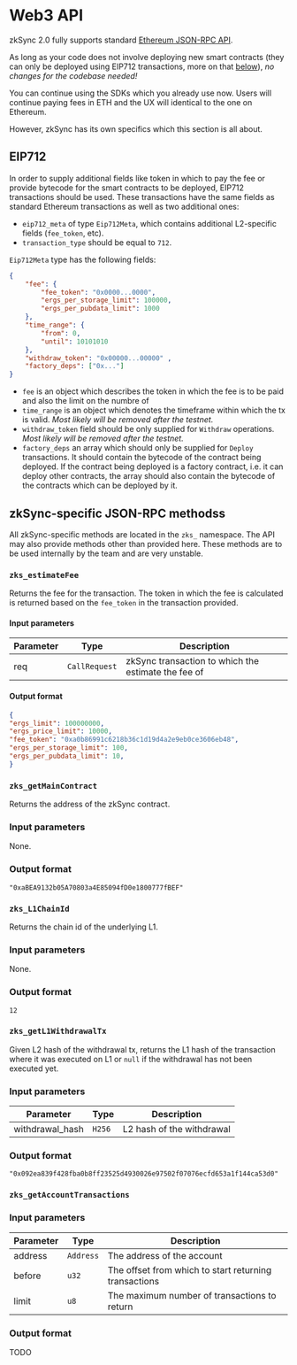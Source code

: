 # Web3 API

zkSync 2.0 fully supports standard [Ethereum JSON-RPC API](https://eth.wiki/json-rpc/API).

As long as your code does not involve deploying new smart contracts (they can only be deployed using EIP712 transactions, more on that [below](#eip712)), *no changes for the codebase needed!* 

You can continue using the SDKs which you already use now. Users will continue paying fees in ETH and the UX will identical to the one on Ethereum. 

However, zkSync has its own specifics which this section is all about.

## EIP712

In order to supply additional fields like token in which to pay the fee or provide bytecode for the smart contracts to be deployed, EIP712 transactions should be used. These transactions have the same fields as standard Ethereum transactions as well as two additional ones:

- `eip712_meta` of type `Eip712Meta`, which contains additional L2-specific fields (`fee_token`, etc).
- `transaction_type` should be equal to `712`.

`Eip712Meta` type has the following fields:

```json
{
    "fee": {
        "fee_token": "0x0000...0000",
        "ergs_per_storage_limit": 100000,
        "ergs_per_pubdata_limit": 1000
    },
    "time_range": {
        "from": 0,
        "until": 10101010
    },
    "withdraw_token": "0x00000...00000" ,
    "factory_deps": ["0x..."]
}
```

- `fee` is an object which describes the token in which the fee is to be paid and also the limit on the numbre of 
- `time_range` is an object which denotes the timeframe within which the tx is valid. *Most likely will be removed after the testnet.*
- `withdraw_token` field should be only supplied for `Withdraw` operations. *Most likely will be removed after the testnet.*
- `factory_deps` an array which should only be supplied for `Deploy` transactions. It should contain the bytecode of the contract being deployed. If the contract being deployed is a factory contract, i.e. it can deploy other contracts, the array should also contain the bytecode of the contracts which can be deployed by it.

<!-- TODO: add example -->

## zkSync-specific JSON-RPC methodss

All zkSync-specific methods are located in the `zks_` namespace. The API may also provide methods other than provided here. These methods are to be used internally by the team and are very unstable.

### `zks_estimateFee`

Returns the fee for the transaction. The token in which the fee is calculated is returned based on the `fee_token` in the transaction provided.

#### Input parameters

| Parameter | Type               | Description                         |
| --------- | ------------------ | ----------------------------------- |
| req       | `CallRequest`      | zkSync transaction to which the estimate the fee of         |

#### Output format

```json
{
"ergs_limit": 100000000,
"ergs_price_limit": 10000,
"fee_token": "0xa0b86991c6218b36c1d19d4a2e9eb0ce3606eb48",
"ergs_per_storage_limit": 100,
"ergs_per_pubdata_limit": 10,
}
```

### `zks_getMainContract`

Returns the address of the zkSync contract.

### Input parameters

None.

### Output format

`"0xaBEA9132b05A70803a4E85094fD0e1800777fBEF"`

### `zks_L1ChainId`

Returns the chain id of the underlying L1.

### Input parameters

None.

### Output format

`12`

### `zks_getL1WithdrawalTx`

Given L2 hash of the withdrawal tx, returns the L1 hash of the transaction where it was executed on L1 or `null` if the withdrawal has not been executed yet.

### Input parameters


| Parameter | Type               | Description                         |
| --------- | ------------------ | ----------------------------------- |
| withdrawal_hash       | `H256`      | L2 hash of the withdrawal         |

### Output format

`"0x092ea839f428fba0b8ff23525d4930026e97502f07076ecfd653a1f144ca53d0"`

### `zks_getAccountTransactions`

### Input parameters

| Parameter | Type               | Description                         |
| --------- | ------------------ | ----------------------------------- |
| address       | `Address`      | The address of the account         |
| before       | `u32`      | The offset from which to start returning transactions         |
| limit | `u8` | The maximum number of transactions to return |

### Output format

TODO


<!--
#[rpc(name = "zks_estimateFee", returns = "Fee")]
fn estimate_fee(&self, req: CallRequest) -> BoxFutureResult<Fee>;

#[rpc(name = "zks_getMainContract", returns = "Address")]
fn get_main_contract(&self) -> BoxFutureResult<Address>;

#[rpc(name = "zks_L1ChainId", returns = "U64")]
fn l1_chain_id(&self) -> Result<U64>;

#[rpc(name = "zks_getL1WithdrawalTx", returns = "Option<H256>")]
fn get_eth_withdrawal_tx(&self, withdrawal_hash: H256) -> BoxFutureResult<Option<H256>>;

#[rpc(name = "zks_getAccountTransactions", returns = "Vec<Transaction>")]
fn get_account_transactions(
    &self,
    address: Address,
    before: u32,
    limit: u8,
) -> BoxFutureResult<Vec<Transaction>>;

#[rpc(name = "zks_getConfirmedTokens", returns = "Vec<Token>")]
fn get_confirmed_tokens(&self, from: u32, limit: u8) -> BoxFutureResult<Vec<Token>>;

#[rpc(name = "zks_isTokenLiquid", returns = "bool")]
fn is_token_liquid(&self, token_address: Address) -> BoxFutureResult<bool>;

#[rpc(name = "zks_getTokenPrice", returns = "BigDecimal")]
fn get_token_price(&self, token_address: Address) -> BoxFutureResult<BigDecimal>;

#[rpc(name = "zks_setContractDebugInfo", returns = "bool")]
fn set_contract_debug_info(
    &self,
    contract_address: Address,
    info: ContractSourceDebugInfo,
) -> BoxFutureResult<bool>;

#[rpc(name = "zks_getContractDebugInfo", returns = "ContractSourceDebugInfo")]
fn get_contract_debug_info(
    &self,
    contract_address: Address,
) -> BoxFutureResult<Option<ContractSourceDebugInfo>>;

#[rpc(name = "zks_getTransactionTrace", returns = "Option<VmDebugTrace>")]
fn get_transaction_trace(&self, hash: H256) -> BoxFutureResult<Option<VmDebugTrace>>;

-->
